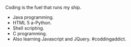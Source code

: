 Coding is the fuel that runs my ship.
- Java programming.
- HTML 5 a-Python.
- Shell scripting.
- C programming.
- Also learning Javascript and JQuery.
#coddingaddict.
